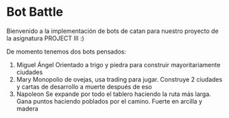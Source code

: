 # Bot Battle
Bienvenido a la implementación de bots de catan para nuestro proyecto de la asignatura PROJECT III :)

De momento tenemos dos bots pensados: 
1. Miguel Ángel
   Orientado a trigo y piedra para construir mayoritariamente ciudades
2. Mary
   Monopolio de ovejas, usa trading para jugar. Construye 2 ciudades y cartas de desarrollo a muerte después de eso
3. Napoleon
   Se expande por todo el tablero haciendo la ruta más larga. Gana puntos haciendo poblados por el camino. Fuerte en arcilla y madera
